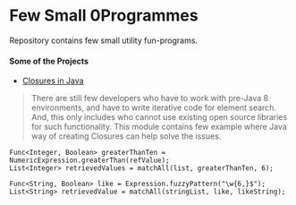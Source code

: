 Few Small 0Programmes
===================================
Repository contains few small utility fun-programs.

#### Some of the Projects ####

- [Closures in Java](java-closures)

> There are still few developers who have to work with pre-Java 8 environments, and have to write iterative code for element search. And, this only includes who cannot use existing open source libraries for such functionality. This module contains few example where Java way of creating Closures can help solve the issues.

```
Func<Integer, Boolean> greaterThanTen = NumericExpression.greaterThan(refValue);
List<Integer> retrievedValues = matchAll(list, greaterThanTen, 6);

Func<String, Boolean> like = Expression.fuzzyPattern("\w{6,}$");
List<String> retrievedValue = matchAll(stringList, like, likeString);
```
